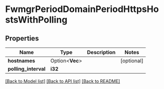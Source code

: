 # FwmgrPeriodDomainPeriodHttpsHostsWithPolling

## Properties

Name | Type | Description | Notes
------------ | ------------- | ------------- | -------------
**hostnames** | Option<**Vec<String>**> |  | [optional]
**polling_interval** | **i32** |  |

[[Back to Model list]](../README.md#documentation-for-models) [[Back to API list]](../README.md#documentation-for-api-endpoints) [[Back to README]](../README.md)
